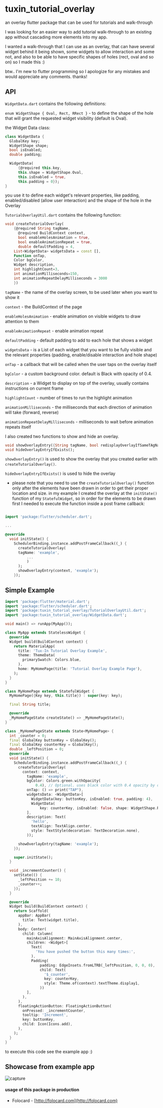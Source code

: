 # tuxin_tutorial_overlay

an overlay flutter package that can be used for tutorials and walk-through

I was looking for an easier way to add tutorial 
walk-through to an existing app without cascading more 
elements into my app.

I wanted a walk-through that I can use as an overlay, that can have 
several widget behind it being shown, some widgets to allow interaction and some not,
and also to be able to have specific shapes of holes (rect, oval and so on)
so I made this :)

btw.. I'm new to flutter programming so I apologize for any mistakes and would
appreciate any comments. thanks!
 

## API

`WidgetData.dart` contains the following definitions:

`enum WidgetShape { Oval, Rect, RRect }` - to define the shape of the hole that will grant the requested widget visibility (default is Oval).

the Widget Data class:

```dart
class WidgetData {
  GlobalKey key;
  WidgetShape shape;
  bool isEnabled;
  double padding;

  WidgetData(
      {@required this.key,
      this.shape = WidgetShape.Oval,
      this.isEnabled = true,
      this.padding = 0});
}
```
 
you use it to define each widget's relevant properties, like padding, enabled/disabled (allow user interaction) and the shape of the hole in the Overlay

`TutorialOverlayUtil.dart` contains the following function:

```dart
void createTutorialOverlay(
    {@required String tagName,
      @required BuildContext context,
      bool enableHolesAnimation = true,
      bool enableAnimationRepeat = true,
      double defaultPadding = 4,
    List<WidgetData> widgetsData = const [],
    Function onTap,
    Color bgColor,
    Widget description,
    int highlightCount=3,
    int animationMilliseconds=150,
    int animationRepeatDelayMilliseconds = 3000
    })
```
`tagName` - the name of the overlay screen, to be used later when you want to show it

`context` - the BuildContext of the page

`enableHolesAnimation` - enable animation on visible widgets to draw attention to them

`enableAnimationRepeat` - enable animation repeat

`defaultPadding` - default padding to add to each hole that shows a widget

`widgetsData` - is a List of each widget that you want to be fully visible and the relevant properties (padding, enable/disable interaction and hole shape)

`onTap` - a callback that will be called when the user taps on the overlay itself

`bgColor` - a custom background color. default is Black with opacity of 0.4.

`description` - a Widget to display on top of the overlay, usually contains instructions on current frame

`highlightCount` - number of times to run the highlight animation 

`animationMilliseconds` - the milliseconds that each direction of animation will take (forward, reverse)

`animationRepeatDelayMilliseconds` - milliseconds to wait before animation repeats itself

I also created two functions to show and hide an overlay.  

```dart
void showOverlayEntry({String tagName, bool redisplayOverlayIfSameTAgName = true}) async;
void hideOverlayEntryIfExists();
```

`showOverlayEntry()` is used to show the overlay that you created earlier with `createTutorialOverlay()`.

`hideOverlayEntryIfExists()` is used to hide the overlay

* please note that you need to use the `createTutorialOverlay()` function only after the elements have been drawn in order to get their proper location and size. 
in my example I created the overlay at the `initState()` function of my `StatefulWidget`, so in order for the elements
to be drawn first I needed to execute the function inside a post frame callback:
```dart

import 'package:flutter/scheduler.dart';

...

@override
  void initState() {
    SchedulerBinding.instance.addPostFrameCallback((_) {
      createTutorialOverlay(
      tagName: 'example',
          ...
          )
      );
      showOverlayEntry(context, 'example');
    });

``` 

## Simple Example

```dart
import 'package:flutter/material.dart';
import 'package:flutter/scheduler.dart';
import 'package:tuxin_tutorial_overlay/TutorialOverlayUtil.dart';
import 'package:tuxin_tutorial_overlay/WidgetData.dart';

void main() => runApp(MyApp());

class MyApp extends StatelessWidget {
  @override
  Widget build(BuildContext context) {
    return MaterialApp(
      title: 'Tux-In Tutorial Overlay Example',
      theme: ThemeData(
        primarySwatch: Colors.blue,
      ),
      home: MyHomePage(title: 'Tutorial Overlay Example Page'),
    );
  }
}

class MyHomePage extends StatefulWidget {
  MyHomePage({Key key, this.title}) : super(key: key);

  final String title;

  @override
  _MyHomePageState createState() => _MyHomePageState();
}

class _MyHomePageState extends State<MyHomePage> {
  int _counter = 0;
  final GlobalKey buttonKey = GlobalKey();
  final GlobalKey counterKey = GlobalKey();
  double _leftPosition = 0;
  @override
  void initState() {
    SchedulerBinding.instance.addPostFrameCallback((_) {
      createTutorialOverlay(
        context: context,
          tagName: 'example',
          bgColor: Colors.green.withOpacity(
              0.4), // Optional. uses black color with 0.4 opacity by default
          onTap: () => print("TAP"),
          widgetsData: <WidgetData>[
            WidgetData(key: buttonKey, isEnabled: true, padding: 4),
            WidgetData(
                key: counterKey, isEnabled: false, shape: WidgetShape.Rect)
          ],
          description: Text(
            'hello',
            textAlign: TextAlign.center,
            style: TextStyle(decoration: TextDecoration.none),
          ));

      showOverlayEntry(tagName: 'example');
    });

    super.initState();
  }

  void _incrementCounter() {
    setState(() {
      _leftPosition += 10;
      _counter++;
    });
  }

  @override
  Widget build(BuildContext context) {
    return Scaffold(
      appBar: AppBar(
        title: Text(widget.title),
      ),
      body: Center(
        child: Column(
          mainAxisAlignment: MainAxisAlignment.center,
          children: <Widget>[
            Text(
              'You have pushed the button this many times:',
            ),
            Padding(
                padding: EdgeInsets.fromLTRB(_leftPosition, 0, 0, 0),
                child: Text(
                  '$_counter',
                  key: counterKey,
                  style: Theme.of(context).textTheme.display1,
                ))
          ],
        ),
      ),
      floatingActionButton: FloatingActionButton(
        onPressed: _incrementCounter,
        tooltip: 'Increment',
        key: buttonKey,
        child: Icon(Icons.add),
      ),
    );
  }
}

```

to execute this code see the example app :)

## Showcase from example app

![capture](https://github.com/kfirufk/tuxin_tutorial_overlay/raw/master/example/tuxin_tutorial_overlay_example.png)

#### usage of this package in production

* Folocard -  [http://folocard.com](http://folocard.com)